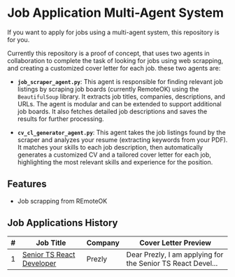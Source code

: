 
# Job Application Multi-Agent System

If you want to apply for jobs using a multi-agent system, this repository is for you. 

Currently this repository is a proof of concept, that uses two agents in collaboration to complete the task of looking for jobs using web scrapping, and creating a customized cover letter for each job. these two agents are:


- **`job_scraper_agent.py`**: This agent is responsible for finding relevant job listings by scraping job boards (currently RemoteOK) using the `BeautifulSoup` library. It extracts job titles, companies, descriptions, and URLs. The agent is modular and can be extended to support additional job boards. It also fetches detailed job descriptions and saves the results for further processing.

- **`cv_cl_generator_agent.py`**: This agent takes the job listings found by the scraper and analyzes your resume (extracting keywords from your PDF). It matches your skills to each job description, then automatically generates a customized CV and a tailored cover letter for each job, highlighting the most relevant skills and experience for the position.

## Features

- Job scrapping from REmoteOK

## Job Applications History
<!-- AUTO-UPDATE:START -->

| # | Job Title | Company | Cover Letter Preview |
|---|-----------|---------|-----------------------|
| 1 | [Senior TS React Developer](https://remoteok.com/remote-jobs/remote-senior-ts-react-developer-prezly-1093588) | Prezly | Dear Prezly,  I am applying for the Senior TS React Devel... |

<!-- AUTO-UPDATE:END -->

